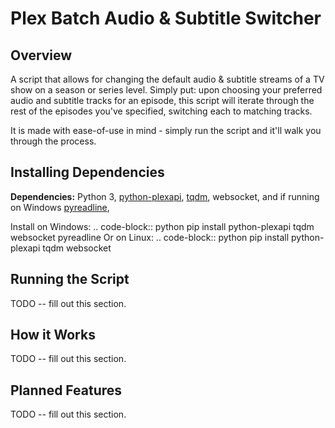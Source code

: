 Plex Batch Audio & Subtitle Switcher
====================================

Overview
--------
A script that allows for changing the default audio & subtitle streams of a TV 
show on a season or series level. Simply put: upon choosing your preferred audio
and subtitle tracks for an episode, this script will iterate through the rest of
the episodes you've specified, switching each to matching tracks.

It is made with ease-of-use in mind - simply run the script and it'll walk you 
through the process.

Installing Dependencies
-----------------------
**Dependencies:** Python 3, 
[python-plexapi](https://github.com/pkkid/python-plexapi), 
[tqdm](https://github.com/tqdm/tqdm), websocket, and if running on Windows 
[pyreadline](https://github.com/pyreadline/pyreadline),

Install on Windows:
.. code-block:: python
    pip install python-plexapi tqdm websocket pyreadline
Or on Linux:
.. code-block:: python
    pip install python-plexapi tqdm websocket

Running the Script
------------------
TODO -- fill out this section.

How it Works
------------
TODO -- fill out this section.

Planned Features
----------------
TODO -- fill out this section.